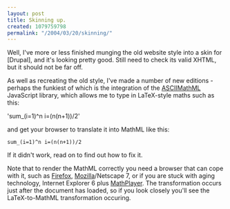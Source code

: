 ```yaml
---
layout: post
title: Skinning up.
created: 1079759798
permalink: "/2004/03/20/skinning/"
---
```

Well, I've more or less finished munging the old website style into a skin for [Drupal], and it's looking pretty good.  Still need to check its valid XHTML, but it should not be far off.

As well as recreating the old style, I've made a number of new editions - perhaps the funkiest of which is the integration of the [ASCIIMathML](http://www1.chapman.edu/~jipsen/mathml/asciimath.xml) JavaScript library, which allows me to type in LaTeX-style maths such as this:

'sum_(i=1)^n i=(n(n+1))/2'

and get your browser to translate it into MathML like this:

`sum_(i=1)^n i=(n(n+1))/2`

If it didn't work, read on to find out how to fix it.
<!--break-->

Note that to render the MathML correctly you need a browser that can cope with it, such as <a href="http://www.mozilla.org/products/firefox/">Firefox</a>, <a href="http://www.mozilla.org/">Mozilla</a>/Netscape 7, or if you are stuck with aging technology, Internet Explorer 6 plus <a href="http://www.dessci.com/en/products/mathplayer/welcome.asp">MathPlayer</a>.  The transformation occurs just after the document has loaded, so if you look closely you'll see the LaTeX-to-MathML transformation occuring.
